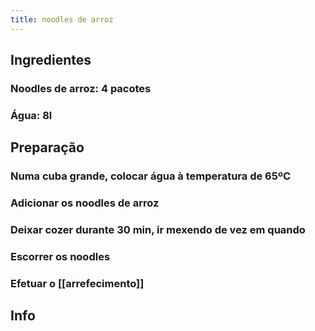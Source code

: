 ```yaml
---
title: noodles de arroz
---
```


## Ingredientes
### Noodles de arroz: 4 pacotes
### Água: 8l
## Preparação
### Numa cuba grande, colocar água à temperatura de 65ºC
### Adicionar os noodles de arroz
### Deixar cozer durante 30 min, ir mexendo de vez em quando
### Escorrer os noodles
### Efetuar o [[arrefecimento]]
## Info
###
